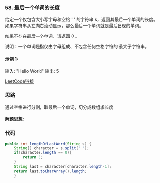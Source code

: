 ### 58. 最后一个单词的长度
给定一个仅包含大小写字母和空格 ' ' 的字符串 s，返回其最后一个单词的长度。如果字符串从左向右滚动显示，那么最后一个单词就是最后出现的单词。

如果不存在最后一个单词，请返回 0 。

说明：一个单词是指仅由字母组成、不包含任何空格字符的 最大子字符串。


#### 示例 1:
输入: "Hello World"
输出: 5


[LeetCode链接](https://leetcode-cn.com/problems/length-of-last-word/)

### 思路

通过空格进行分割，取最后一个单词，切分成数组求长度

#### 解题思想:

### 代码
```java
public int lengthOfLastWord(String s) {
    String[] character = s.split(" ");
    if(character.length == 0){
        return 0;
    }
    String last = character[character.length-1];
    return last.toCharArray().length;
    }
```